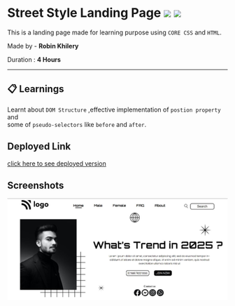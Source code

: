# Street Style Landing Page  ![](https://img.shields.io/badge/-HTML-orange) ![](https://img.shields.io/badge/-CSS-yellowgreen)
  
 This is a landing page made for learning purpose using `CORE CSS` and `HTML`.  


Made by - **Robin Khilery**

Duration : **4 Hours**

***
 
## :clipboard: Learnings
Learnt  about `DOM Structure` ,effective implementation of `postion property` and  
some of `pseudo-selectors` like `before` and `after`.

## Deployed Link
 [click here to see deployed version](https://street-style-link.netlify.app/ "Click to Visit Link") 


## Screenshots
![](./assets/Screenshot.JPG)




 